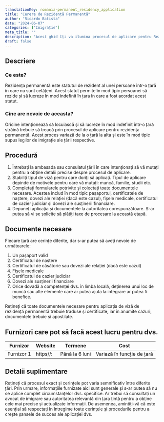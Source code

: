 ```yaml
---
translationKey: romania-permanent_residency_application
title: "Cerere de Rezidență Permanentă"
author: "Ricardo Batista"
date: "2024-06-07"
categories: ["Imigrație"]
meta_title: ""
description: "Acest ghid îți va ilumina procesul de aplicare pentru Rezidența Permanentă"
draft: false
---
```


## Descriere
### Ce este?
Rezidența permanentă este statutul de rezident al unei persoane într-o țară în care nu sunt cetățeni. Acest statut permite în mod tipic persoanei să rezide și să lucreze în mod indefinit în țara în care a fost acordat acest statut.

### Cine are nevoie de aceasta?
Oricine intenționează să locuiască și să lucreze în mod indefinit într-o țară străină trebuie să treacă prin procesul de aplicare pentru rezidența permanentă. Acest proces variază de la o țară la alta și este în mod tipic supus legilor de imigrație ale țării respective.

## Procedură
1. Întrebați la ambasada sau consulatul țării în care intenționați să vă mutați pentru a obține detalii precise despre procesul de aplicare.
2. Stabiliți tipul de viză pentru care doriți să aplicați. Tipul de aplicare depinde de motivele pentru care vă mutați: muncă, familie, studii etc.
3. Completați formularele potrivite și colectați toate documentele necesare. Acestea includ în mod tipic pașaportul, certificatele de naștere, dovezi ale relației (dacă este cazul), fișele medicale, certificatul de cazier judiciar și dovezi ale susținerii financiare.
4. Depuneți aplicația și documentele la autoritatea corespunzătoare. S-ar putea să vi se solicite să plătiți taxe de procesare la această etapă.

## Documente necesare
Fiecare țară are cerințe diferite, dar s-ar putea să aveți nevoie de următoarele:
1. Un pașaport valid
2. Certificatul de naștere
3. Certificatul de căsătorie sau dovezi ale relației (dacă este cazul)
4. Fișele medicale
5. Certificatul de cazier judiciar
6. Dovezi ale susținerii financiare
7. Orice dovadă a competenței dvs. în limba locală, deținerea unui loc de muncă sau alte elemente care ar putea ajuta la integrare ar putea fi benefice.

Rețineți că toate documentele necesare pentru aplicația de viză de rezidență permanentă trebuie traduse și certificate, iar în anumite cazuri, documentele trebuie și apostilate.

## Furnizori care pot să facă acest lucru pentru dvs.

| Furnizor        |     Website     |     Termene    |       Cost      |
| --------------- | --------------- |  :-------------: | :-------------: |
| Furnizor 1      |  https//:       |  Până la 6 luni  |        Variază în funcție de țară      |

## Detalii suplimentare
Rețineți că procesul exact și cerințele pot varia semnificativ între diferite țări. Prin urmare, informațiile furnizate aici sunt generale și s-ar putea să nu se aplice complet circumstanțelor dvs. specifice. Ar trebui să consultați un avocat de imigrare sau autoritatea relevantă din țara țintă pentru a obține cele mai precise și actualizate informații. De asemenea, amintiți-vă că este esențial să respectați în întregime toate cerințele și procedurile pentru a crește șansele de succes ale aplicației dvs.